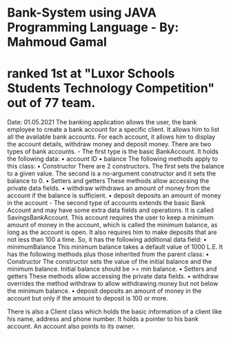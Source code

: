 # Bank-System using JAVA Programming Language -          By: Mahmoud Gamal                                              
# ranked 1st at "Luxor Schools Students Technology Competition" out of 77 team.                                               
 Date: 01.05.2021
The banking application allows the user,                                                              the bank employee to create a bank account for a specific client.                                         It allows him to list all the available bank accounts. For each account, it allows him to display the account details, withdraw money and deposit money.                                                                               There are two types of bank accounts.                               - The first type is the basic BankAccount. It holds the following data: • account ID • balance The following methods apply to this class: • Constructor There are 2 constructors. The first sets the balance to a given value. The second is a no-argument constructor and it sets the balance to 0. • Setters and getters These methods allow accessing the private data fields. • withdraw withdraws an amount of money from the account if the balance is sufficient. • deposit deposits an amount of money in the account                                                                          - The second type of accounts extends the basic Bank Account and may have some extra data fields and operations. It is called SavingsBankAccount. This account requires the user to keep a minimum amount of money in the account, which is called the minimum balance, as long as the account is open. It also requires him to make deposits that are not less than 100 a time. So, it has the following additional data field: • minimumBalance This minimum balance takes a default value of 1000 L.E. It has the following methods plus those inherited from the parent class: • Constructor The constructor sets the value of the initial balance and the minimum balance. Initial balance should be >= min balance. • Setters and getters These methods allow accessing the private data fields. • withdraw overrides the method withdraw to allow withdrawing money but not below the minimum balance. • deposit deposits an amount of money in the account but only if the amount to deposit is 100 or more.

There is also a Client class which holds the basic information of a client like his name, address and phone number. It holds a pointer to his bank account. An account also points to its owner.
